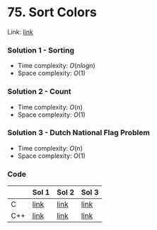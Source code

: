 # 75. Sort Colors
Link: [link](https://leetcode.com/problems/sort-colors/)

### Solution 1 - Sorting
* Time complexity: $O(nlog n)$
* Space complexity: $O(1)$

### Solution 2 - Count
* Time complexity: $O(n)$
* Space complexity: $O(1)$

### Solution 3 - Dutch National Flag Problem
* Time complexity: $O(n)$
* Space complexity: $O(1)$

### Code
||Sol 1|Sol 2|Sol 3|
|-|-|-|-|
|C|[link](./sol_1/main.c)|[link](./sol_2/main.c)|[link](./sol_3/main.c)|
|C++|[link](./sol_1/main.cpp)|[link](./sol_2/main.cpp)|[link](./sol_3/main.cpp)|